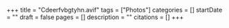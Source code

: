 +++
title = "Cdeerfvbgtyhn.avif"
tags = ["Photos"]
categories = []
startDate = ""
draft = false
pages = []
description = ""
citations = []
+++
